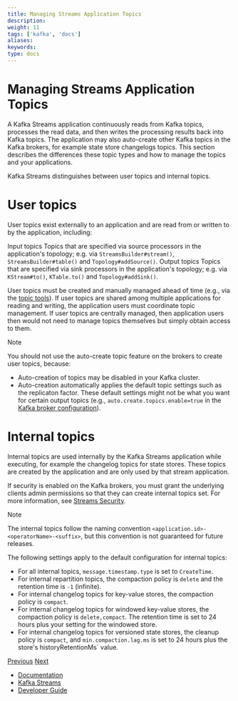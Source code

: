 ```yaml
---
title: Managing Streams Application Topics
description: 
weight: 11
tags: ['kafka', 'docs']
aliases: 
keywords: 
type: docs
---
```


# Managing Streams Application Topics

A Kafka Streams application continuously reads from Kafka topics, processes the read data, and then writes the processing results back into Kafka topics. The application may also auto-create other Kafka topics in the Kafka brokers, for example state store changelogs topics. This section describes the differences these topic types and how to manage the topics and your applications.

Kafka Streams distinguishes between user topics and internal topics.

# User topics

User topics exist externally to an application and are read from or written to by the application, including:

Input topics
    Topics that are specified via source processors in the application's topology; e.g. via `StreamsBuilder#stream()`, `StreamsBuilder#table()` and `Topology#addSource()`.
Output topics
    Topics that are specified via sink processors in the application's topology; e.g. via `KStream#to()`, `KTable.to()` and `Topology#addSink()`.

User topics must be created and manually managed ahead of time (e.g., via the [topic tools](../../kafka/post-deployment.html#kafka-operations-admin)). If user topics are shared among multiple applications for reading and writing, the application users must coordinate topic management. If user topics are centrally managed, then application users then would not need to manage topics themselves but simply obtain access to them.

Note

You should not use the auto-create topic feature on the brokers to create user topics, because:

  * Auto-creation of topics may be disabled in your Kafka cluster.
  * Auto-creation automatically applies the default topic settings such as the replicaton factor. These default settings might not be what you want for certain output topics (e.g., `auto.create.topics.enable=true` in the [Kafka broker configuration](http://kafka.apache.org/0100/documentation.html#brokerconfigs)).



# Internal topics

Internal topics are used internally by the Kafka Streams application while executing, for example the changelog topics for state stores. These topics are created by the application and are only used by that stream application.

If security is enabled on the Kafka brokers, you must grant the underlying clients admin permissions so that they can create internal topics set. For more information, see [Streams Security](security.html#streams-developer-guide-security).

Note

The internal topics follow the naming convention `<application.id>-<operatorName>-<suffix>`, but this convention is not guaranteed for future releases.

The following settings apply to the default configuration for internal topics:

  * For all internal topics, `message.timestamp.type` is set to `CreateTime`.
  * For internal repartition topics, the compaction policy is `delete` and the retention time is `-1` (infinite).
  * For internal changelog topics for key-value stores, the compaction policy is `compact`.
  * For internal changelog topics for windowed key-value stores, the compaction policy is `delete,compact`. The retention time is set to 24 hours plus your setting for the windowed store.
  * For internal changelog topics for versioned state stores, the cleanup policy is `compact`, and `min.compaction.lag.ms` is set to 24 hours plus the store's historyRetentionMs` value.



[Previous](/41/streams/developer-guide/running-app) [Next](/41/streams/developer-guide/security)

  * [Documentation](/documentation)
  * [Kafka Streams](/streams)
  * [Developer Guide](/streams/developer-guide/)


